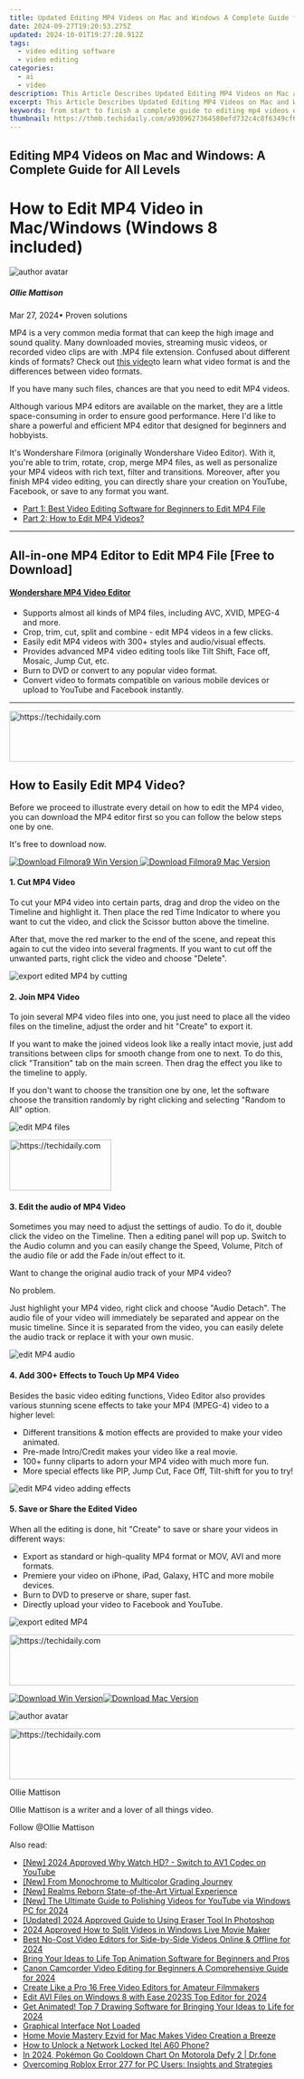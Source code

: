 ```yaml
---
title: Updated Editing MP4 Videos on Mac and Windows A Complete Guide for All Levels
date: 2024-09-27T19:20:53.275Z
updated: 2024-10-01T19:27:28.912Z
tags: 
  - video editing software
  - video editing
categories: 
  - ai
  - video
description: This Article Describes Updated Editing MP4 Videos on Mac and Windows A Complete Guide for All Levels
excerpt: This Article Describes Updated Editing MP4 Videos on Mac and Windows A Complete Guide for All Levels
keywords: from start to finish a complete guide to editing mp4 videos on mac and windows,from novice to expert a complete guide to editing mp4 videos on mac and windows,editing mp4 videos on mac and windows a complete guide for all levels,mp4 video editing made easy a comprehensive guide for mac and windows,edit like a pro a comprehensive tutorial on mp4 video editing for mac and windows,edit like a pro a comprehensive tutorial on mp4 video editing for mac and windows users,the complete guide to video editors 35 options for windows mac and more
thumbnail: https://thmb.techidaily.com/a9309627364580efd732c4c8f6349cf67c0dc25ea886bdb64936441ab4225274.png
---
```


## Editing MP4 Videos on Mac and Windows: A Complete Guide for All Levels

# How to Edit MP4 Video in Mac/Windows (Windows 8 included)

![author avatar](https://images.wondershare.com/filmora/article-images/ollie-mattison.jpg)

##### Ollie Mattison

 Mar 27, 2024• Proven solutions

MP4 is a very common media format that can keep the high image and sound quality. Many downloaded movies, streaming music videos, or recorded video clips are with .MP4 file extension. Confused about different kinds of formats? Check out [this video](https://www.youtube.com/watch?v=yY1IQUuQBME)to learn what video format is and the differences between video formats.

If you have many such files, chances are that you need to edit MP4 videos.

Although various MP4 editors are available on the market, they are a little space-consuming in order to ensure good performance. Here I'd like to share a powerful and efficient MP4 editor that designed for beginners and hobbyists.

It's Wondershare Filmora (originally Wondershare Video Editor). With it, you're able to trim, rotate, crop, merge MP4 files, as well as personalize your MP4 videos with rich text, filter and transitions. Moreover, after you finish MP4 video editing, you can directly share your creation on YouTube, Facebook, or save to any format you want.

* [Part 1: Best Video Editing Software for Beginners to Edit MP4 File](#part1)
* [Part 2: How to Edit MP4 Videos?](#part2)

---

## All-in-one MP4 Editor to Edit MP4 File \[Free to Download\]

#### [Wondershare MP4 Video Editor](https://tools.techidaily.com/wondershare/filmora/download/)

* Supports almost all kinds of MP4 files, including AVC, XVID, MPEG-4 and more.
* Crop, trim, cut, split and combine - edit MP4 videos in a few clicks.
* Easily edit MP4 videos with 300+ styles and audio/visual effects.
* Provides advanced MP4 video editing tools like Tilt Shift, Face off, Mosaic, Jump Cut, etc.
* Burn to DVD or convert to any popular video format.
* Convert video to formats compatible on various mobile devices or upload to YouTube and Facebook instantly.

---

<!-- affiliate ads begin -->
<a href="https://appsumo.8odi.net/c/5597632/2151855/7443" target="_top" id="2151855">
  <img src="//a.impactradius-go.com/display-ad/7443-2151855" border="0" alt="https://techidaily.com" width="728" height="90"/>
</a>
<img height="0" width="0" src="https://appsumo.8odi.net/i/5597632/2151855/7443" style="position:absolute;visibility:hidden;" border="0" />
<!-- affiliate ads end -->

## How to Easily Edit MP4 Video?

Before we proceed to illustrate every detail on how to edit the MP4 video, you can download the MP4 editor first so you can follow the below steps one by one.

It's free to download now.

[![Download Filmora9 Win Version](https://images.wondershare.com/filmora/guide/download-btn-win.jpg) ](https://tools.techidaily.com/wondershare/filmora/download/) [![Download Filmora9 Mac Version](https://images.wondershare.com/filmora/guide/download-btn-mac.jpg) ](https://tools.techidaily.com/wondershare/filmora/download/)

####

#### 1. Cut MP4 Video

To cut your MP4 video into certain parts, drag and drop the video on the Timeline and highlight it. Then place the red Time Indicator to where you want to cut the video, and click the Scissor button above the timeline.

After that, move the red marker to the end of the scene, and repeat this again to cut the video into several fragments. If you want to cut off the unwanted parts, right click the video and choose "Delete".

![export edited MP4 by cutting](https://images.wondershare.com/filmora/article-images/cut-a-section.gif)

####

#### 2. Join MP4 Video

To join several MP4 video files into one, you just need to place all the video files on the timeline, adjust the order and hit "Create" to export it.

If you want to make the joined videos look like a really intact movie, just add transitions between clips for smooth change from one to next. To do this, click "Transition" tab on the main screen. Then drag the effect you like to the timeline to apply.

If you don't want to choose the transition one by one, let the software choose the transition randomly by right clicking and selecting "Random to All" option.

![edit MP4 files](https://images.wondershare.com/filmora/article-images/filmora-transition.JPG)

<!-- affiliate ads begin -->
<a href="https://aligracehair.sjv.io/c/5597632/2135353/19272" target="_top" id="2135353">
  <img src="//a.impactradius-go.com/display-ad/19272-2135353" border="0" alt="https://techidaily.com" width="180" height="90"/>
</a>
<img height="0" width="0" src="https://aligracehair.sjv.io/i/5597632/2135353/19272" style="position:absolute;visibility:hidden;" border="0" />
<!-- affiliate ads end -->

####

#### 3. Edit the audio of MP4 Video

Sometimes you may need to adjust the settings of audio. To do it, double click the video on the Timeline. Then a editing panel will pop up. Switch to the Audio column and you can easily change the Speed, Volume, Pitch of the audio file or add the Fade in/out effect to it.

Want to change the original audio track of your MP4 video?

No problem.

Just highlight your MP4 video, right click and choose "Audio Detach". The audio file of your video will immediately be separated and appear on the music timeline. Since it is separated from the video, you can easily delete the audio track or replace it with your own music.

![edit MP4 audio](https://images.wondershare.com/filmora/article-images/add-audio-volume-keyframe.jpg)

####

#### 4. Add 300+ Effects to Touch Up MP4 Video

Besides the basic video editing functions, Video Editor also provides various stunning scene effects to take your MP4 (MPEG-4) video to a higher level:

* Different transitions & motion effects are provided to make your video animated.
* Pre-made Intro/Credit makes your video like a real movie.
* 100+ funny cliparts to adorn your MP4 video with much more fun.
* More special effects like PIP, Jump Cut, Face Off, Tilt-shift for you to try!

![edit MP4 video adding effects](https://images.wondershare.com/filmora/article-images/filmora-effects.jpg)

####

#### 5. Save or Share the Edited Video

When all the editing is done, hit "Create" to save or share your videos in different ways:

* Export as standard or high-quality MP4 format or MOV, AVI and more formats.
* Premiere your video on iPhone, iPad, Galaxy, HTC and more mobile devices.
* Burn to DVD to preserve or share, super fast.
* Directly upload your video to Facebook and YouTube.

![export edited MP4](https://images.wondershare.com/filmora/article-images/filmora-export-interface.jpg)

<!-- affiliate ads begin -->
<a href="https://aligracehair.sjv.io/c/5597632/1975841/19272" target="_top" id="1975841">
  <img src="//a.impactradius-go.com/display-ad/19272-1975841" border="0" alt="https://techidaily.com" width="728" height="90"/>
</a>
<img height="0" width="0" src="https://aligracehair.sjv.io/i/5597632/1975841/19272" style="position:absolute;visibility:hidden;" border="0" />
<!-- affiliate ads end -->

[![Download Win Version](https://images.wondershare.com/filmora/guide/download-btn-win.jpg)](https://tools.techidaily.com/wondershare/filmora/download/)[![Download Mac Version](https://images.wondershare.com/filmora/guide/download-btn-mac.jpg)](https://tools.techidaily.com/wondershare/filmora/download/)

![author avatar](https://images.wondershare.com/filmora/article-images/ollie-mattison.jpg)

<!-- affiliate ads begin -->
<a href="https://appsumo.8odi.net/c/5597632/2151884/7443" target="_top" id="2151884">
  <img src="//a.impactradius-go.com/display-ad/7443-2151884" border="0" alt="https://techidaily.com" width="728" height="90"/>
</a>
<img height="0" width="0" src="https://appsumo.8odi.net/i/5597632/2151884/7443" style="position:absolute;visibility:hidden;" border="0" />
<!-- affiliate ads end -->

Ollie Mattison

Ollie Mattison is a writer and a lover of all things video.

Follow @Ollie Mattison

<ins class="adsbygoogle"
      style="display:block"
      data-ad-client="ca-pub-7571918770474297"
      data-ad-slot="8358498916"
      data-ad-format="auto"
      data-full-width-responsive="true"></ins>

<span class="atpl-alsoreadstyle">Also read:</span>
<div><ul>
<li><a href="https://youtube-lab.techidaily.com/024-approved-why-watch-hd-switch-to-av1-codec-on-youtube/"><u>[New] 2024 Approved Why Watch HD? - Switch to AV1 Codec on YouTube</u></a></li>
<li><a href="https://some-knowledge.techidaily.com/new-from-monochrome-to-multicolor-grading-journey/"><u>[New] From Monochrome to Multicolor Grading Journey</u></a></li>
<li><a href="https://extra-support.techidaily.com/new-realms-reborn-state-of-the-art-virtual-experience/"><u>[New] Realms Reborn State-of-the-Art Virtual Experience</u></a></li>
<li><a href="https://youtube-data.techidaily.com/he-ultimate-guide-to-polishing-videos-for-youtube-via-windows-pc-for-2024/"><u>[New] The Ultimate Guide to Polishing Videos for YouTube via Windows PC for 2024</u></a></li>
<li><a href="https://fox-http.techidaily.com/updated-2024-approved-guide-to-using-eraser-tool-in-photoshop/"><u>[Updated] 2024 Approved Guide to Using Eraser Tool In Photoshop</u></a></li>
<li><a href="https://ai-vdieo-software.techidaily.com/2024-approved-how-to-split-videos-in-windows-live-movie-maker/"><u>2024 Approved How to Split Videos in Windows Live Movie Maker</u></a></li>
<li><a href="https://ai-vdieo-software.techidaily.com/best-no-cost-video-editors-for-side-by-side-videos-online-and-offline-for-2024/"><u>Best No-Cost Video Editors for Side-by-Side Videos Online & Offline for 2024</u></a></li>
<li><a href="https://ai-vdieo-software.techidaily.com/bring-your-ideas-to-life-top-animation-software-for-beginners-and-pros/"><u>Bring Your Ideas to Life Top Animation Software for Beginners and Pros</u></a></li>
<li><a href="https://ai-vdieo-software.techidaily.com/canon-camcorder-video-editing-for-beginners-a-comprehensive-guide-for-2024/"><u>Canon Camcorder Video Editing for Beginners A Comprehensive Guide for 2024</u></a></li>
<li><a href="https://ai-vdieo-software.techidaily.com/create-like-a-pro-16-free-video-editors-for-amateur-filmmakers/"><u>Create Like a Pro 16 Free Video Editors for Amateur Filmmakers</u></a></li>
<li><a href="https://ai-vdieo-software.techidaily.com/edit-avi-files-on-windows-8-with-ease-2023s-top-editor-for-2024/"><u>Edit AVI Files on Windows 8 with Ease 2023S Top Editor for 2024</u></a></li>
<li><a href="https://ai-vdieo-software.techidaily.com/get-animated-top-7-drawing-software-for-bringing-your-ideas-to-life-for-2024/"><u>Get Animated! Top 7 Drawing Software for Bringing Your Ideas to Life for 2024</u></a></li>
<li><a href="https://graphic-issues.techidaily.com/graphical-interface-not-loaded/"><u>Graphical Interface Not Loaded</u></a></li>
<li><a href="https://ai-vdieo-software.techidaily.com/home-movie-mastery-ezvid-for-mac-makes-video-creation-a-breeze/"><u>Home Movie Mastery Ezvid for Mac Makes Video Creation a Breeze</u></a></li>
<li><a href="https://unlock-android.techidaily.com/how-to-unlock-a-network-locked-itel-a60-phone-by-drfone-android/"><u>How to Unlock a Network Locked Itel A60 Phone?</u></a></li>
<li><a href="https://android-pokemon-go.techidaily.com/in-2024-pokemon-go-cooldown-chart-on-motorola-defy-2-drfone-by-drfone-virtual-android/"><u>In 2024, Pokémon Go Cooldown Chart On Motorola Defy 2 | Dr.fone</u></a></li>
<li><a href="https://win-answers.techidaily.com/overcoming-roblox-error-277-for-pc-users-insights-and-strategies/"><u>Overcoming Roblox Error 277 for PC Users: Insights and Strategies</u></a></li>
</ul></div>

